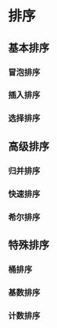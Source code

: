 # 排序


## 基本排序

### 冒泡排序

### 插入排序

### 选择排序


## 高级排序

### 归并排序

### 快速排序

### 希尔排序

## 特殊排序

### 桶排序

### 基数排序

### 计数排序





